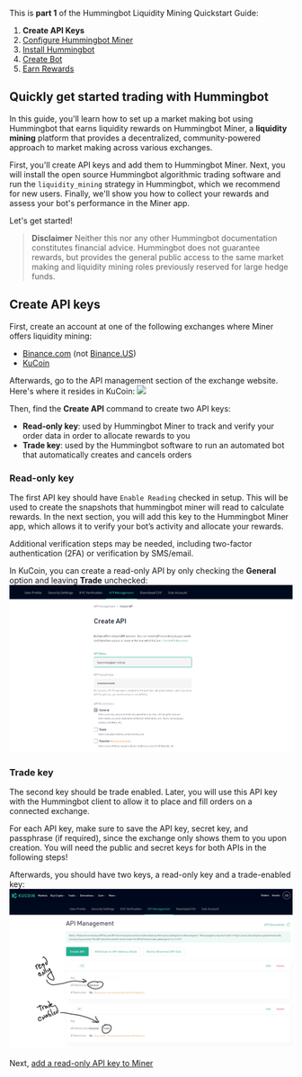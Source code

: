 This is **part 1** of the Hummingbot Liquidity Mining Quickstart Guide:

1. **Create API Keys**
2. [Configure Hummingbot Miner]
3. [Install Hummingbot]
4. [Create Bot]
5. [Earn Rewards]

## Quickly get started trading with Hummingbot

In this guide, you'll learn how to set up a market making bot using Hummingbot that earns liquidity rewards on Hummingbot Miner, a **liquidity mining** platform that provides a decentralized, community-powered approach to market making across various exchanges.

First, you'll create API keys and add them to Hummingbot Miner. Next, you will install the open source Hummingbot algorithmic trading software and run the `liquidity_mining` strategy in Hummingbot, which we recommend for new users. Finally, we'll show you how to collect your rewards and assess your bot's performance in the Miner app.

Let's get started!

> **Disclaimer** Neither this nor any other Hummingbot documentation constitutes financial advice. Hummingbot does not guarantee rewards, but provides the general public access to the same market making and liquidity mining roles previously reserved for large hedge funds.

## Create API keys

First, create an account at one of the following exchanges where Miner offers liquidity mining:

* [Binance.com](https://binance.com) (not [Binance.US](https://binance.us))
* [KuCoin](https://kucoin.com)

Afterwards, go to the API management section of the exchange website. Here's where it resides in KuCoin:
![][kucoin-home]

Then, find the **Create API** command to create two API keys:

* **Read-only key**: used by Hummingbot Miner to track and verify your order data in order to allocate rewards to you
* **Trade key**: used by the Hummingbot software to run an automated bot that automatically creates and cancels orders

### Read-only key

The first API key should have `Enable Reading` checked in setup. This will be used to create the snapshots that hummingbot miner will read to calculate rewards. In the next section, you will add this key to the Hummingbot Miner app, which allows it to verify your bot’s activity and allocate your rewards.

Additional verification steps may be needed, including two-factor authentication (2FA) or verification by SMS/email.

In KuCoin, you can create a read-only API by only checking the **General** option and leaving **Trade** unchecked:
![](./1-b-kucoin-create-api.png)

### Trade key

The second key should be trade enabled. Later, you will use this API key with the Hummingbot client to allow it to place and fill orders on a connected exchange.

For each API key, make sure to save the API key, secret key, and passphrase (if required), since the exchange only shows them to you upon creation. You will need the public and secret keys for both APIs in the following steps!

Afterwards, you should have two keys, a read-only key and a trade-enabled key:
![](./1-c-kucoin-api-management.png)

Next, [add a read-only API key to Miner][Configure Hummingbot Miner]

[kucoin-home]: ./1-a-kucoin-home.png
[kucoin-create-api]: ./1-b-kucoin-create-api.png
[kucoin-api-management]: ./1-c-kucoin-api-management.png

[Create API Keys]: ../1-create-keys
[Configure Hummingbot Miner]: ../2-configure-miner
[Install Hummingbot]: ../3-install-hummingbot
[Create Bot]: ../4-create-bot
[Earn Rewards]: ../5-earn-rewards
